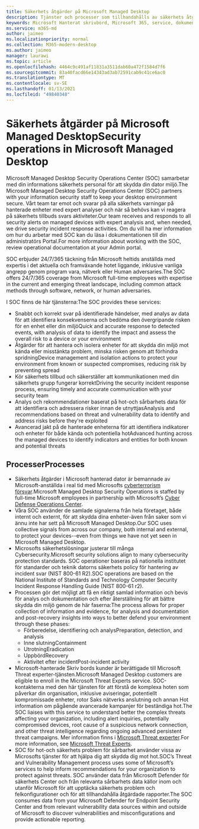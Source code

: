 ```yaml
---
title: Säkerhets åtgärder på Microsoft Managed Desktop
description: Tjänster och processer som tillhandahålls av säkerhets åtgärds Center
keywords: Microsoft Hanterat skrivbord, Microsoft 365, service, dokumentation
ms.service: m365-md
author: jaimeo
ms.localizationpriority: normal
ms.collection: M365-modern-desktop
ms.author: jaimeo
manager: laurawi
ms.topic: article
ms.openlocfilehash: 4464c9c491af11831a3511dab60a472f1584d7f6
ms.sourcegitcommit: 83a40facd66e14343ad3ab72591cab9c41ce6ac0
ms.translationtype: MT
ms.contentlocale: sv-SE
ms.lasthandoff: 01/13/2021
ms.locfileid: "49840348"
---
```

# <a name="security-operations-in-microsoft-managed-desktop"></a><span data-ttu-id="389b5-104">Säkerhets åtgärder på Microsoft Managed Desktop</span><span class="sxs-lookup"><span data-stu-id="389b5-104">Security operations in Microsoft Managed Desktop</span></span>

<span data-ttu-id="389b5-105">Microsoft Managed Desktop Security Operations Center (SOC) samarbetar med din informations säkerhets personal för att skydda din dator miljö.</span><span class="sxs-lookup"><span data-stu-id="389b5-105">The Microsoft Managed Desktop Security Operations Center (SOC) partners with your information security staff to keep your desktop environment secure.</span></span> <span data-ttu-id="389b5-106">Vårt team tar emot och svarar på alla säkerhets varningar på hanterade enheter med expert analyser och när så behövs kan vi reagera på säkerhets tillbuds svars aktiviteter.</span><span class="sxs-lookup"><span data-stu-id="389b5-106">Our team receives and responds to all security alerts on managed devices with expert analysis and, when needed, we drive security incident response activities.</span></span> <span data-ttu-id="389b5-107">Om du vill ha mer information om hur du arbetar med SOC kan du läsa i dokumentationen till din administratörs Portal.</span><span class="sxs-lookup"><span data-stu-id="389b5-107">For more information about working with the SOC, review operational documentation at your Admin portal.</span></span>

<span data-ttu-id="389b5-108">SOC erbjuder 24/7/365 täckning från Microsoft heltids anställda med expertis i det aktuella och framväxande hotet liggande, inklusive vanliga angrepp genom program vara, nätverk eller Human adversaries.</span><span class="sxs-lookup"><span data-stu-id="389b5-108">The SOC offers 24/7/365 coverage from Microsoft full-time employees with expertise in the current and emerging threat landscape, including common attack methods through software, network, or human adversaries.</span></span>

<span data-ttu-id="389b5-109">I SOC finns de här tjänsterna:</span><span class="sxs-lookup"><span data-stu-id="389b5-109">The SOC provides these services:</span></span>
- <span data-ttu-id="389b5-110">Snabbt och korrekt svar på identifierade händelser, med analys av data för att identifiera konsekvenserna och bedöma den övergripande risken för en enhet eller din miljö</span><span class="sxs-lookup"><span data-stu-id="389b5-110">Quick and accurate response to detected events, with analysis of data to identify the impact and assess the overall risk to a device or your environment</span></span>
- <span data-ttu-id="389b5-111">Åtgärder för att hantera och isolera enheter för att skydda din miljö mot kända eller misstänkta problem, minska risken genom att förhindra spridning</span><span class="sxs-lookup"><span data-stu-id="389b5-111">Device management and isolation actions to protect your environment from known or suspected compromises, reducing risk by preventing spread</span></span>
- <span data-ttu-id="389b5-112">Kör säkerhets tillbud och säkerställer att kommunikationen med din säkerhets grupp fungerar korrekt</span><span class="sxs-lookup"><span data-stu-id="389b5-112">Driving the security incident response process, ensuring timely and accurate communication with your security team</span></span>
- <span data-ttu-id="389b5-113">Analys och rekommendationer baserat på hot-och sårbarhets data för att identifiera och adressera risker innan de utnyttjas</span><span class="sxs-lookup"><span data-stu-id="389b5-113">Analysis and recommendations based on threat and vulnerability data to identify and address risks before they're exploited</span></span>
- <span data-ttu-id="389b5-114">Avancerad jakt på de hanterade enheterna för att identifiera indikatorer och enheter för både kända och potentiella hot</span><span class="sxs-lookup"><span data-stu-id="389b5-114">Advanced hunting across the managed devices to identify indicators and entities for both known and potential threats</span></span>

## <a name="processes"></a><span data-ttu-id="389b5-115">Processer</span><span class="sxs-lookup"><span data-stu-id="389b5-115">Processes</span></span>

- <span data-ttu-id="389b5-116">Säkerhets åtgärder i Microsoft hanterad dator är bemannade av Microsoft-anställda i real tid med Microsofts [cyberterrorism försvar](https://www.microsoft.com/msrc/cdoc).</span><span class="sxs-lookup"><span data-stu-id="389b5-116">Microsoft Managed Desktop Security Operations is staffed by full-time Microsoft employees in partnership with Microsoft’s [Cyber Defense Operations Center](https://www.microsoft.com/msrc/cdoc).</span></span> 
- <span data-ttu-id="389b5-117">Våra SOC använder de samlade signalerna från hela företaget, både internt och externt, för att skydda dina enheter-även från saker som vi ännu inte har sett på Microsoft Managed Desktop.</span><span class="sxs-lookup"><span data-stu-id="389b5-117">Our SOC uses collective signals from across our company, both internal and external, to protect your devices--even from things we have not yet seen in Microsoft Managed Desktop.</span></span>
- <span data-ttu-id="389b5-118">Microsofts säkerhetslösningar justerar till många Cybersecurity.</span><span class="sxs-lookup"><span data-stu-id="389b5-118">Microsoft security solutions align to many cybersecurity protection standards.</span></span> <span data-ttu-id="389b5-119">SOC operationer baseras på nationella institutet för standarder och teknik datorns säkerhets policy för hantering av incident svar (NIST 800-61 R2).</span><span class="sxs-lookup"><span data-stu-id="389b5-119">SOC operations are based on the National Institute of Standards and Technology Computer Security Incident Response Handling Guide (NIST 800-61 r2).</span></span>
- <span data-ttu-id="389b5-120">Processen gör det möjligt att få en riktigt samlad information och bevis för analys och dokumentation och efter återställning för att bättre skydda din miljö genom de här faserna:</span><span class="sxs-lookup"><span data-stu-id="389b5-120">The process allows for proper collection of information and evidence, for analysis and documentation and post-recovery insights into ways to better defend your environment through these phases:</span></span>
    - <span data-ttu-id="389b5-121">Förberedelse, identifiering och analys</span><span class="sxs-lookup"><span data-stu-id="389b5-121">Preparation, detection, and analysis</span></span>
    - <span data-ttu-id="389b5-122">Inne slutning</span><span class="sxs-lookup"><span data-stu-id="389b5-122">Containment</span></span>
    - <span data-ttu-id="389b5-123">Utrotning</span><span class="sxs-lookup"><span data-stu-id="389b5-123">Eradication</span></span>
    - <span data-ttu-id="389b5-124">Uppbörd</span><span class="sxs-lookup"><span data-stu-id="389b5-124">Recovery</span></span>
    - <span data-ttu-id="389b5-125">Aktivitet efter incident</span><span class="sxs-lookup"><span data-stu-id="389b5-125">Post-incident activity</span></span>
- <span data-ttu-id="389b5-126">Microsoft-hanterade Skriv bords kunder är berättigade till Microsoft Threat experter-tjänsten.</span><span class="sxs-lookup"><span data-stu-id="389b5-126">Microsoft Managed Desktop customers are eligible to enroll in the Microsoft Threat Experts service.</span></span> <span data-ttu-id="389b5-127">SOC-kontakterna med den här tjänsten för att förstå de komplexa hoten som påverkar din organisation, inklusive aviseringar, potentiellt kompromissade enheter, rotor Saks nätverks anslutning och annan Hot information om pågående avancerade kampanjer för beständiga hot.</span><span class="sxs-lookup"><span data-stu-id="389b5-127">The SOC liaises with this service to understand better the complex threats affecting your organization, including alert inquiries, potentially compromised devices, root cause of a suspicious network connection, and other threat intelligence regarding ongoing advanced persistent threat campaigns.</span></span> <span data-ttu-id="389b5-128">Mer information finns i [Microsoft Threat experter](https://docs.microsoft.com/windows/security/threat-protection/microsoft-defender-atp/microsoft-threat-experts).</span><span class="sxs-lookup"><span data-stu-id="389b5-128">For more information, see [Microsoft Threat Experts](https://docs.microsoft.com/windows/security/threat-protection/microsoft-defender-atp/microsoft-threat-experts).</span></span>
- <span data-ttu-id="389b5-129">SOC för hot-och säkerhets problem för sårbarhet använder vissa av Microsofts tjänster för att hjälpa dig att skydda dig mot hot.</span><span class="sxs-lookup"><span data-stu-id="389b5-129">SOC’s Threat and Vulnerability Management process uses some of Microsoft’s services to help inform recommendations for your organization to protect against threats.</span></span> <span data-ttu-id="389b5-130">SOC använder data från Microsoft Defender för säkerhets Center och från relevanta sårbarhets data källor inom och utanför Microsoft för att upptäcka säkerhets problem och felkonfigurationer och för att tillhandahålla åtgärdade rapporter.</span><span class="sxs-lookup"><span data-stu-id="389b5-130">The SOC consumes data from your Microsoft Defender for Endpoint Security Center and from relevant vulnerability data sources within and outside of Microsoft to discover vulnerabilities and misconfigurations and provide actionable reporting.</span></span>
